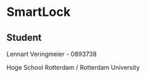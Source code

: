 # SmartLock

## Student
Lennart Veringmeier - 0893738

Hoge School Rotterdam / Rotterdam University

